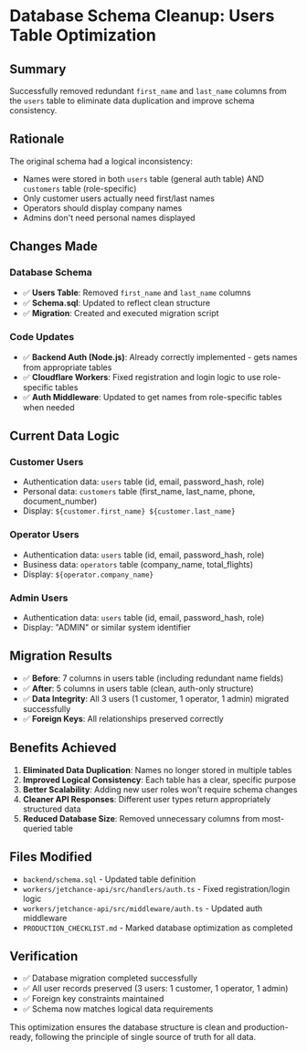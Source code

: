 # Database Schema Cleanup: Users Table Optimization

## Summary
Successfully removed redundant `first_name` and `last_name` columns from the `users` table to eliminate data duplication and improve schema consistency.

## Rationale
The original schema had a logical inconsistency:
- Names were stored in both `users` table (general auth table) AND `customers` table (role-specific)
- Only customer users actually need first/last names
- Operators should display company names
- Admins don't need personal names displayed

## Changes Made

### Database Schema
- ✅ **Users Table**: Removed `first_name` and `last_name` columns
- ✅ **Schema.sql**: Updated to reflect clean structure
- ✅ **Migration**: Created and executed migration script

### Code Updates
- ✅ **Backend Auth (Node.js)**: Already correctly implemented - gets names from appropriate tables
- ✅ **Cloudflare Workers**: Fixed registration and login logic to use role-specific tables
- ✅ **Auth Middleware**: Updated to get names from role-specific tables when needed

## Current Data Logic

### Customer Users
- Authentication data: `users` table (id, email, password_hash, role)
- Personal data: `customers` table (first_name, last_name, phone, document_number)
- Display: `${customer.first_name} ${customer.last_name}`

### Operator Users  
- Authentication data: `users` table (id, email, password_hash, role)
- Business data: `operators` table (company_name, total_flights)
- Display: `${operator.company_name}`

### Admin Users
- Authentication data: `users` table (id, email, password_hash, role)
- Display: "ADMIN" or similar system identifier

## Migration Results
- ✅ **Before**: 7 columns in users table (including redundant name fields)
- ✅ **After**: 5 columns in users table (clean, auth-only structure)
- ✅ **Data Integrity**: All 3 users (1 customer, 1 operator, 1 admin) migrated successfully
- ✅ **Foreign Keys**: All relationships preserved correctly

## Benefits Achieved
1. **Eliminated Data Duplication**: Names no longer stored in multiple tables
2. **Improved Logical Consistency**: Each table has a clear, specific purpose
3. **Better Scalability**: Adding new user roles won't require schema changes
4. **Cleaner API Responses**: Different user types return appropriately structured data
5. **Reduced Database Size**: Removed unnecessary columns from most-queried table

## Files Modified
- `backend/schema.sql` - Updated table definition
- `workers/jetchance-api/src/handlers/auth.ts` - Fixed registration/login logic  
- `workers/jetchance-api/src/middleware/auth.ts` - Updated auth middleware
- `PRODUCTION_CHECKLIST.md` - Marked database optimization as completed

## Verification
- ✅ Database migration completed successfully
- ✅ All user records preserved (3 users: 1 customer, 1 operator, 1 admin)
- ✅ Foreign key constraints maintained
- ✅ Schema now matches logical data requirements

This optimization ensures the database structure is clean and production-ready, following the principle of single source of truth for all data.